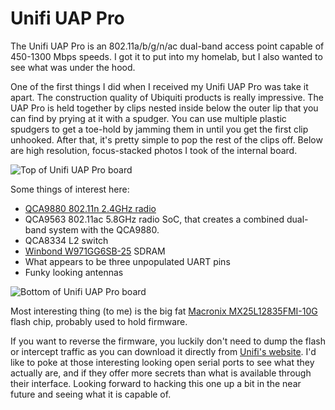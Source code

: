 # Unifi UAP Pro

The Unifi UAP Pro is an 802.11a/b/g/n/ac dual-band access point capable of 450-1300 Mbps speeds.
I got it to put into my homelab, but I also wanted to see what was under the hood.

One of the first things I did when I received my Unifi UAP Pro was take it apart. The construction quality of Ubiquiti products is really impressive. The UAP Pro is held together by clips nested inside below the outer lip that you can find by prying at it with a spudger. You can use multiple plastic spudgers to get a toe-hold by jamming them in until you get the first clip unhooked. After that, it's pretty simple to pop the rest of the clips off. Below are high resolution, focus-stacked photos I took of the internal board.

![Top of Unifi UAP Pro board](https://github.com/quickbrownfox319/quickbrownfox319.github.io/raw/master/images/ubiquiti-uap-pro-top.jpg)


Some things of interest here:

  * [QCA9880 802.11n 2.4GHz radio](https://www.qualcomm.com/news/releases/2012/06/05/qualcomm-atheros-launches-80211ac-networking-platform-drive-gigabit)
  * QCA9563 802.11ac 5.8GHz radio SoC, that creates a combined dual-band system with the QCA9880. 
  * QCA8334 L2 switch
  * [Winbond W971GG6SB-25](https://www.digikey.com/product-detail/en/winbond-electronics/W971GG6SB-25-TR/W971GG6SB-25CT-ND/8017314) SDRAM
  * What appears to be three unpopulated UART pins
  * Funky looking antennas


![Bottom of Unifi UAP Pro board](https://github.com/quickbrownfox319/quickbrownfox319.github.io/raw/master/images/ubiquiti-uap-pro-bottom.jpg)


Most interesting thing (to me) is the big fat [Macronix MX25L12835FMI-10G](https://www.digikey.com/product-detail/en/macronix/MX25L12835FMI-10G/1092-1147-ND/4211592) flash chip, probably used to hold firmware.


If you want to reverse the firmware, you luckily don't need to dump the flash or intercept traffic as you can download it directly from [Unifi's website](https://www.ui.com/download/unifi/). I'd like to poke at those interesting looking open serial ports to see what they actually are, and if they offer more secrets than what is available through their interface. Looking forward to hacking this one up a bit in the near future and seeing what it is capable of.
